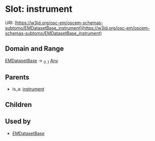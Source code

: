 
# Slot: instrument



URI: [https://w3id.org/osc-em/oscem-schemas-subtomo/EMDatasetBase_instrument](https://w3id.org/osc-em/oscem-schemas-subtomo/EMDatasetBase_instrument)


## Domain and Range

[EMDatasetBase](EMDatasetBase.md) &#8594;  <sub>0..1</sub> [Any](Any.md)

## Parents

 *  is_a: [instrument](instrument.md)

## Children


## Used by

 * [EMDatasetBase](EMDatasetBase.md)
